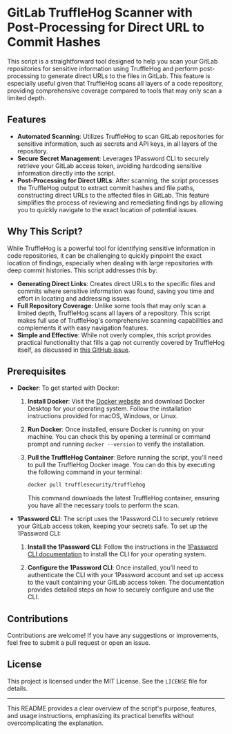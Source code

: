 # GitLab TruffleHog Scanner with Post-Processing for Direct URL to Commit Hashes

This script is a straightforward tool designed to help you scan your GitLab repositories for sensitive information using TruffleHog and perform post-processing to generate direct URLs to the files in GitLab. This feature is especially useful given that TruffleHog scans all layers of a code repository, providing comprehensive coverage compared to tools that may only scan a limited depth.

## Features

- **Automated Scanning**: Utilizes TruffleHog to scan GitLab repositories for sensitive information, such as secrets and API keys, in all layers of the repository.
- **Secure Secret Management**: Leverages 1Password CLI to securely retrieve your GitLab access token, avoiding hardcoding sensitive information directly into the script.
- **Post-Processing for Direct URLs**: After scanning, the script processes the TruffleHog output to extract commit hashes and file paths, constructing direct URLs to the affected files in GitLab. This feature simplifies the process of reviewing and remediating findings by allowing you to quickly navigate to the exact location of potential issues.

## Why This Script?

While TruffleHog is a powerful tool for identifying sensitive information in code repositories, it can be challenging to quickly pinpoint the exact location of findings, especially when dealing with large repositories with deep commit histories. This script addresses this by:

- **Generating Direct Links**: Creates direct URLs to the specific files and commits where sensitive information was found, saving you time and effort in locating and addressing issues.
- **Full Repository Coverage**: Unlike some tools that may only scan a limited depth, TruffleHog scans all layers of a repository. This script makes full use of TruffleHog's comprehensive scanning capabilities and complements it with easy navigation features.
- **Simple and Effective**: While not overly complex, this script provides practical functionality that fills a gap not currently covered by TruffleHog itself, as discussed in [this GitHub issue](https://github.com/trufflesecurity/trufflehog/issues/781).

## Prerequisites

- **Docker**: To get started with Docker:

  1. **Install Docker**: Visit the [Docker website](https://www.docker.com/products/docker-desktop) and download Docker Desktop for your operating system. Follow the installation instructions provided for macOS, Windows, or Linux.
  
  2. **Run Docker**: Once installed, ensure Docker is running on your machine. You can check this by opening a terminal or command prompt and running `docker --version` to verify the installation.

  3. **Pull the TruffleHog Container**: Before running the script, you'll need to pull the TruffleHog Docker image. You can do this by executing the following command in your terminal:
     ```bash
     docker pull trufflesecurity/trufflehog
     ```
     This command downloads the latest TruffleHog container, ensuring you have all the necessary tools to perform the scan.

- **1Password CLI**: The script uses the 1Password CLI to securely retrieve your GitLab access token, keeping your secrets safe. To set up the 1Password CLI:

  1. **Install the 1Password CLI**: Follow the instructions in the [1Password CLI documentation](https://developer.1password.com/docs/cli/get-started/) to install the CLI for your operating system.
  
  2. **Configure the 1Password CLI**: Once installed, you’ll need to authenticate the CLI with your 1Password account and set up access to the vault containing your GitLab access token. The documentation provides detailed steps on how to securely configure and use the CLI.


## Contributions

Contributions are welcome! If you have any suggestions or improvements, feel free to submit a pull request or open an issue.

## License

This project is licensed under the MIT License. See the `LICENSE` file for details.

---

This README provides a clear overview of the script's purpose, features, and usage instructions, emphasizing its practical benefits without overcomplicating the explanation.
